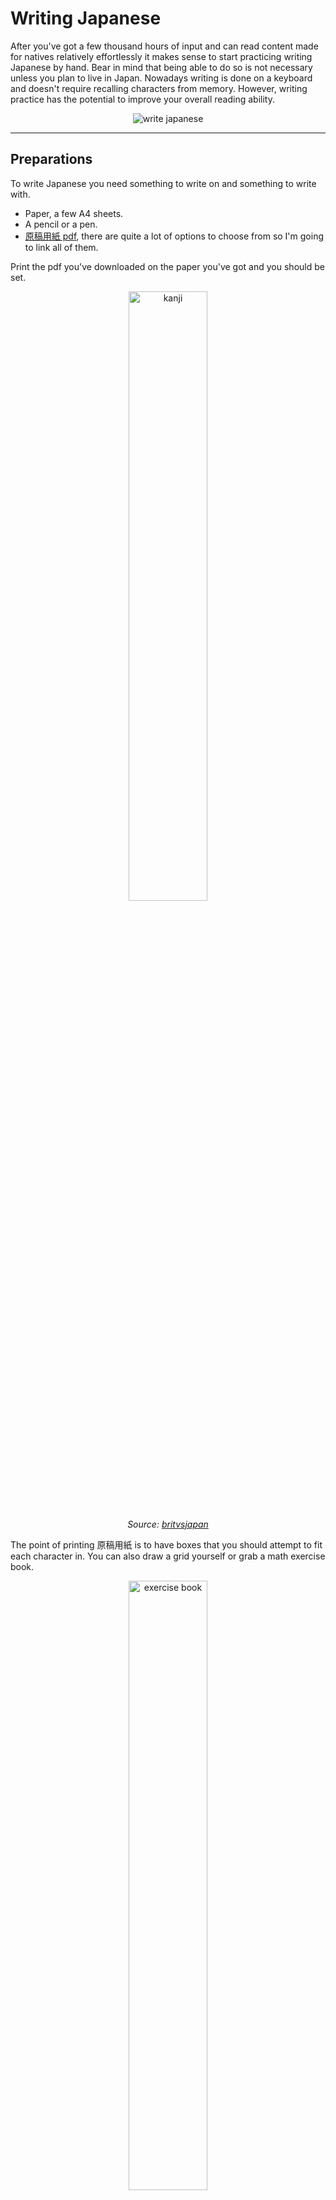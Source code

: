 # Writing Japanese

After you've got a few thousand hours of input
and can read content made for natives relatively effortlessly
it makes sense to start practicing writing Japanese by hand.
Bear in mind that being able to do so is not necessary unless you plan to live in Japan.
Nowadays writing is done on a keyboard
and doesn't require recalling characters from memory.
However, writing practice has the potential to improve your overall reading ability.

<p align="center"><img alt="write japanese" src="img/write_japanese.webp"></p>

****

## Preparations

To write Japanese you need something to write on and something to write with.

* Paper, a few A4 sheets.
* A pencil or a pen.
* [原稿用紙 pdf](https://duckduckgo.com/?q=%E5%8E%9F%E7%A8%BF%E7%94%A8%E7%B4%99+a4+pdf&kp=-2&kl=jp-jp&ia=web),
there are quite a lot of options to choose from so I'm going to link all of them.

Print the pdf you've downloaded on the paper you've got and you should be set.

<p align="center"><img width="50%" class="shadow" alt="kanji" src="img/kanji_notebook.webp"></p>
<p align="center"><i>Source: <a href="https://www.britvsjapan.com/learn-kanji-fast-ultimate-guide-to-remembering-the-kanji/">britvsjapan</a></i></p>

The point of printing 原稿用紙 is to have boxes
that you should attempt to fit each character in.
You can also draw a grid yourself or grab a math exercise book.

<p align="center"><img width="50%" alt="exercise book" src="img/exercise_book.webp"></p>

Don't buy premade 漢字練習帳 or 原稿用紙 from somewhere, unless it costs $1 or less.

## Writing kana

Let's start with kana.
Download the writing deck below.
You should be able to complete it within two days.

<p align="center"><img class="shadow" alt="kana writing card" src="img/kana_writing_card.webp"></p>

Each card contains a kana character written in romaji
along with its pronunciation on the front
and a stroke diagram on the back.
Your goal is to write the character on paper.
If you are able to do it with the correct stroke order then press "Good".
Otherwise press "Again".

<p align="center">
	<a class="download_button" href="https://ankiweb.net/shared/info/1233553736">Download</a>
</p>
<p align="center">
	<a href="https://t.me/ajatt_tools/82">Mirror</a>
</p>

## Writing kanji

After you finish the kana, it's time to start learning how to write kanji.
This step is more complex and is going to take much longer.

### Production RTK

Sometimes you see people recommend to *do RTK after you're fluent*.
This means taking the first volume of the book *Remembering The Kanji* by James Heisig
and making each kanji into an Anki card.
After the first volume people usually skip the second one and continue with the third.
The second volume is skipped because it teaches readings of kanji, not their meanings.

There are two ways of doing it that I know of:
1) Using the English keywords provided by Heisig.
2) Replacing English keywords with Japanese words partially written in kana.

The first method creates associations between a kanji and an arbitrary English keyword.
Because English keywords do not connect to real Japanese it doesn't work.
When you read Japanese there are no English keywords to reinforce your memory,
and when you write Japanese there's no guarantee
that being able to produce a kanji by its keyword
is going to enable you to produce the word that uses the kanji
given that the word itself isn't directly associated with the English keyword.

The second method doesn't work because due to the way kanji are taught in the book
you don't work at the level of words, instead you have to write each kanji separately.
This leads to cloze cards where each card has a word on the front
but only one character in the word is hidden.
Learning how to produce parts of words
doesn't guarantee the ability to write whole words when necessary.
Moreover, this methods requires to replace all Heisig's keywords with your own,
essentially presenting a task comparable to writing your own RTK.

### How Japanese do it

While watching real Japanese people in anime I noticed how they're tested on kanji in school.

<p align="center"><img alt="anime kanji test" src="img/kanji_test.webp"></p>
<p align="center"><i>Episode 3 of <a href="https://myanimelist.net/anime/37450">青春ブタ野郎はバニーガール先輩の夢を見ない</a>.</i></p>

You're given a sentence in Japanese,
and there's a target word in each sentence written in kana.
Your job is to write it in kanji.
Given the example sentence, it is hard to confuse similarly sounding words.
Notice 保証 vs 保障 on the screenshot above.

This method has been implemented in the Ajatt-Tools TSC note type.
When you download the deck linked below,
you notice that each note has a field called `MakeProductionCard`.
If you put any text in the field, a production targeted sentence card will be created.

<p align="center"><img class="shadow" alt="production card" src="img/production_TSC.webp"></p>
<p align="center"><i>A production targeted sentence card.</i></p>

In my opinion this is the most natural way to learn writing.
The method doesn't rely on English keywords whatsoever.
Making mnemonics might be helpful but is totally optional.
Feel free to use this note type for your own sentence cards.

<p align="center">
	<a class="download_button" href="setting-up-anki.html#import-an-example-mining-deck">Download</a>
</p>

As with kana cards, if you could produce the word
with the right stroke order, grade the card "good".
If you couldn't write it, then mark the card "again".

Because the method is aimed at people who are already fluent,
it requires making your own cards.
By the time you start learning to write,
you should have plenty of sentence cards in your Anki collection to generate production cards from.
However, if you want a premade sentence pack that can be used for writing,
you can download [Ankidrone Starter Pack](basic-vocabulary.html)
and convert the notes in the deck to the note type presented above.

<details>

<summary>Converting between note types</summary>

The process of converting a note to a different note type is not difficult.
First make sure that you've imported the example TSC deck.
Then open the Anki browser (shortcut: `b`) and select the notes you wish to convert.
The whole deck can be selected by pressing `ctrl+a`.
Lastly, choose the option `Change Note Type` from the context menu.
The rest is a matter of mapping the right fields and pressing `OK`.

</details>

### How to make your own cards

I recommend making production cards out of your old targeted sentence cards.
To do so choose a kanji you want to learn and find a note in your sentence bank
where the target word contains this kanji.
I recommend against using recently learned or new vocabulary for production cards,
doing so can negatively affect retention.

### In what order should I learn words

When applying this method, it is wise to start with simpler kanji first.
The exact order may wary.
I would like to note the following options:
* **Working your way up school grades or JLPT levels.**
Start with the easiest level and make production cards for each kanji.
The [Kanji Grid](useful-anki-add-ons-for-japanese.html#kanji-grid) add-on
is going to help you determine what character to learn next.
You can move production cards to a separate deck to make filtering easier.
* **Following the RTK order.**
Make cards for each kanji in the Heisig's book.
Check out [this site](https://hochanh.github.io/rtk/rtk1-v6/index.html)
for an online RTK index.
* **Using a custom list.**
In such lists characters are sorted to ensure that no kanji appears before its' parts.
[TopoKanji](https://github.com/scriptin/topokanji) is a good example.

### Learning the stroke order

There's no need to specifically memorize stroke order rules.
After learning to write a few hundred words in Anki
you will naturally acquire the ability to guess the stroke order of most new kanji you encounter,
and stroke order diagrams on your cards won't let you make a mistake and not notice it.

Tags: guide
